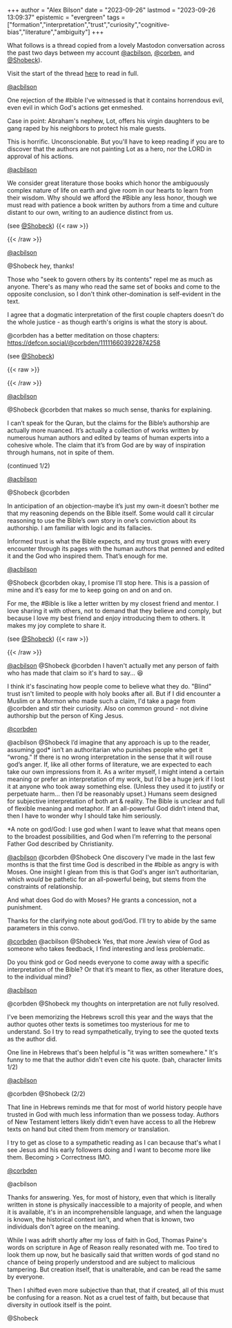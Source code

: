 +++
author = "Alex Bilson"
date = "2023-09-26"
lastmod = "2023-09-26 13:09:37"
epistemic = "evergreen"
tags = ["formation","interpretation","trust","curiosity","cognitive-bias","literature","ambiguity"]
+++

What follows is a thread copied from a lovely Mastodon conversation across the past two days between my account [@acbilson](https://indieweb.social/@acbilson), [@corben](https://indieweb.social/@corbden@defcon.social), and [@Shobeck](https://indieweb.social/@Shobeck)).

Visit the start of the thread [here](https://indieweb.social/@acbilson/111126354686426099) to read in full.


[@acbilson](https://indieweb.social/@acbilson/111126350753106041)

One rejection of the #bible I've witnessed is that it contains horrendous evil, even evil in which God's actions get enmeshed.

Case in point: Abraham's nephew, Lot, offers his virgin daughters to be gang raped by his neighbors to protect his male guests.

This is horrific. Unconscionable. But you'll have to keep reading if you are to discover that the authors are not painting Lot as a hero, nor the LORD in approval of his actions.


[@acbilson](https://indieweb.social/@acbilson/111126354686426099)

We consider great literature those books which honor the ambiguously complex nature of life on earth and give room in our hearts to learn from their wisdom. Why should we afford the #Bible any less honor, though we must read with patience a book written by authors from a time and culture distant to our own, writing to an audience distinct from us.


(see [@Shobeck](https://indieweb.social/@Shobeck/111127275376557020))
{{< raw >}}
<!--
[@Shobeck](https://indieweb.social/@Shobeck/111127275376557020)

@acbilson I think much of the difference when critiquing the bible is that some people think it comes from the creator of the entire universe and seek to govern others by its contents.  This adds significance and requires more critical assessment of the text.

Secular bible study is possible and explores the poetic and beautiful sections. As soon as someone claims the book is a sufficient explanation of earths origin, then epistemology needs a stronger focus.
-->
{{< /raw >}}


[@acbilson](https://indieweb.social/@acbilson/111127655338546719)

@Shobeck hey, thanks!

Those who "seek to govern others by its contents" repel me as much as anyone. There's as many who read the same set of books and come to the opposite conclusion, so I don't think other-domination is self-evident in the text.

I agree that a dogmatic  interpretation of the first couple chapters doesn't do the whole justice - as though earth's origins is what the story is about.

@corbden has a better meditation on those chapters: https://defcon.social/@corbden/111116603922874258


(see [@Shobeck](https://indieweb.social/@Shobeck/111129968573431954))

{{< raw >}}
<!--
@acbilson @corbden thanks for you reply. my point was not just those specific verses but more the principal that if someone claims a book comes from a divine being, then it attracts a higher level of scrutiny - one can admire poetry or literary flourish but questions about authorship remain.
The Koran has some nice sections with some nuanced understanding of life on earth. That doesn't make it true, or give credence to the whole thing being divine.
-->
{{< /raw >}}


[@acbilson](https://indieweb.social/@acbilson/111131633352587819)

@Shobeck @corbden that makes so much sense, thanks for explaining.

I can’t speak for the Quran, but the claims for the Bible’s authorship are actually more nuanced. It’s actually a collection of works written by numerous human authors and edited by teams of human experts into a cohesive whole. The claim that it’s from God are by way of inspiration through humans, not in spite of them.

(continued 1/2)


[@acbilson](https://indieweb.social/@acbilson/111131704060778253)

@Shobeck @corbden

 In anticipation of an objection-maybe it’s just my own-it doesn’t bother me that my reasoning depends on the Bible itself. Some would call it circular reasoning to use the Bible’s own story in one’s conviction about its authorship. I am familiar with logic and its fallacies.

Informed trust is what the Bible expects, and my trust grows with every encounter through its pages with the human authors that penned and edited it and the God who inspired them. That’s enough for me.


[@acbilson](https://indieweb.social/@acbilson/111131774619191931)

@Shobeck @corbden okay, I promise I’ll stop here. This is a passion of mine and it’s easy for me to keep going on and on and on.

For me, the #Bible is like a letter written by my closest friend and mentor. I love sharing it with others, not to demand that they believe and comply, but because I love my best friend and enjoy introducing them to others. It makes my joy complete to share it.


(see [@Shobeck](https://indieweb.social/@Shobeck/111131872773100412))
{{< raw >}}
<!--
@acbilson @corbden

I appreciate your interest and passion.

I'm curious at your comments of acknowledging the cognitive bias, yet skipping over that.

If you were speaking with a muslim or a mormon and they said similar - "I know its circular reasoning but it works for me".

Would that make you more likely to believe the central tenets of their faith are true, or would you think its more likely they have mistakenly accepted something as true when its not .
-->
{{< /raw >}}

[@acbilson](https://indieweb.social/@acbilson/111131926897128554)
@Shobeck @corbden I haven't actually met any person of faith who has made that claim so it's hard to say... 😆

I think it's fascinating how people come to believe what they do. "Blind" trust isn't limited to people with holy books after all. But if I did encounter a Muslim or a Mormon who made such a claim, I'd take a page from @corbden and stir their curiosity. Also on common ground - not divine authorship but the person of King Jesus.


[@corbden](https://defcon.social/@corbden/111132251134541252)

@acbilson @Shobeck I’d imagine that any approach is up to the reader, assuming god* isn’t an authoritarian who punishes people who get it “wrong.” If there is no wrong interpretation in the sense that it will rouse god’s anger. If, like all other forms of literature, we are expected to each take our own impressions from it. As a writer myself, I might intend a certain meaning or prefer an interpretation of my work, but I’d be a huge jerk if I lost it at anyone who took away something else. (Unless they used it to justify or perpetuate harm… then I’d be reasonably upset.) Humans seem designed for subjective interpretation of both art & reality. The Bible is unclear and full of flexible meaning and metaphor. If an all-powerful God didn’t intend that, then I have to wonder why I should take him seriously.

*A note on god/God: I use god when I want to leave what that means open to the broadest possibilities, and God when I’m referring to the personal Father God described by Christianity.

[@acbilson](https://indieweb.social/@acbilson/111132302126466550)
@corbden @Shobeck One discovery I've made in the last few months is that the first time God is described in the #bible as angry is with Moses. One insight I glean from this is that God's anger isn't authoritarian, which _would_ be pathetic for an all-powerful being, but stems from the constraints of relationship.

And what does God do with Moses? He grants a concession, not a punishment.

Thanks for the clarifying note about god/God. I'll try to abide by the same parameters in this convo.


[@corbden](https://defcon.social/@corbden/111132328677820588)
@acbilson @Shobeck Yes, that more Jewish view of God as someone who takes feedback, I find interesting and less problematic.

Do you think god or God needs everyone to come away with a specific interpretation of the Bible? Or that it’s meant to flex, as other literature does, to the individual mind?


[@acbilson](https://indieweb.social/@acbilson/111132375450719662)

@corbden @Shobeck my thoughts on interpretation are not fully resolved.

I've been memorizing the Hebrews scroll this year and the ways that the author quotes other texts is sometimes too mysterious for me to understand. So I try to read sympathetically, trying to see the quoted texts as the author did.

One line in Hebrews that's been helpful is "it was written somewhere." It's funny to me that the author didn't even cite his quote. (bah, character limits 1/2)


[@acbilson](https://indieweb.social/@acbilson/111132405434904763)

@corbden @Shobeck (2/2)

That line in Hebrews reminds me that for most of world history people have trusted in God with much less information than we possess today. Authors of New Testament letters likely didn't even have access to all the Hebrew texts on hand but cited them from memory or translation.

I try to get as close to a sympathetic reading as I can because that's what I see Jesus and his early followers doing and I want to become more like them. Becoming > Correctness IMO.


[@corbden](https://defcon.social/@corbden/111132823703335429)

@acbilson

Thanks for answering. Yes, for most of history, even that which is literally written in stone is physically inaccessible to a majority of people, and when it is available, it's in an incomprehensible language, and when the language is known, the historical context isn't, and when that is known, two individuals don't agree on the meaning.

While I was adrift shortly after my loss of faith in God, Thomas Paine's words on scripture in Age of Reason really resonated with me. Too tired to look them up now, but he basically said that written words of god stand no chance of being properly understood and are subject to malicious tampering. But creation itself, that is unalterable, and can be read the same by everyone.

Then I shifted even more subjective than that, that if created, all of this must be confusing for a reason. Not as a cruel test of faith, but because that diversity in outlook itself is the point.

@Shobeck
